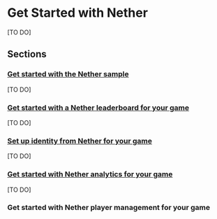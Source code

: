 # Get Started with Nether

[TO DO]

## Sections

### [Get started with the Nether sample](nethersample.md)

[TO DO]

### [Get started with a Nether leaderboard for your game](leaderboard.md)

[TO DO]

### [Set up identity from Nether for your game](identity.md)

[TO DO]

### [Get started with Nether analytics for your game](analytics.md)

[TO DO]

### Get started with Nether player management for your game